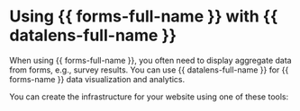 # Using {{ forms-full-name }} with {{ datalens-full-name }}

When using {{ forms-full-name }}, you often need to display aggregate data from forms, e.g., survey results. You can use {{ datalens-full-name }} for {{ forms-name }} data visualization and analytics.

You can create the infrastructure for your website using one of these tools:
